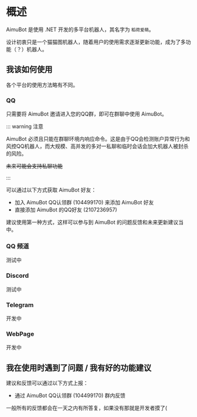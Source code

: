 # 概述

AimuBot 是使用 .NET 开发的多平台机器人，其名字为 `稻荷爱萌`。

设计初衷只是一个猫猫图机器人，随着用户的使用需求逐渐更新功能，成为了多功能（？）机器人。

## 我该如何使用

各个平台的使用方法略有不同。

### QQ

只需要将 AimuBot 邀请进入您的QQ群，即可在群聊中使用 AimuBot。

::: warning 注意

AimuBot 必须且只能在群聊环境内响应命令。这是由于QQ会检测账户异常行为和风控QQ机器人，而大规模、高并发的多对一私聊和临时会话会加大机器人被封杀的风险。

~~未来可能会支持私聊功能~~

:::

可以通过以下方式获取 AimuBot 好友：

- 加入 AimuBot QQ认领群 (104499170) 来添加 AimuBot 好友
- 直接添加 AimuBot 的QQ好友 (2107236957)

建议使用第一种方式，这样可以参与到 AimuBot 的问题反馈和未来更新建议当中。

### QQ 频道

测试中

### Discord

测试中

### Telegram

开发中

### WebPage

开发中

## 我在使用时遇到了问题 / 我有好的功能建议

建议和反馈可以通过以下方式上报：

- 通过 AimuBot QQ认领群 (104499170) 群内反馈

一般所有的反馈都会在一天之内有所答复，如果没有那就是开发者摸了(
